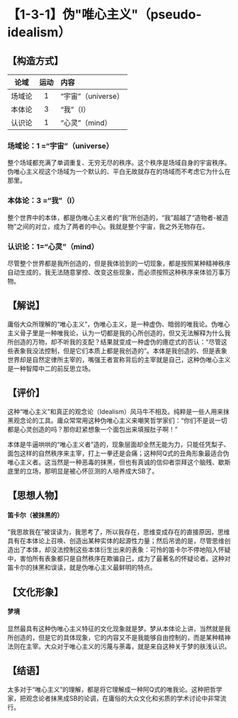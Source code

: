 # 【1-3-1】伪"唯心主义"（pseudo-idealism）
## 【构造方式】
| 论域 | 运动           | 内容 |
|:----:|:----------------:|:-----|
| 场域论   |1 | “宇宙”（universe）   |
| 本体论   | 3|  “我”（I）  |
| 认识论   | 1|   “心灵”（mind） |

### 场域论：1 =“宇宙”（universe）
整个场域都充满了单调重复、无穷无尽的秩序。这个秩序是场域自身的宇宙秩序。伪唯心主义视这个场域为一个默认的、平白无故就存在的场域而不考虑它为什么在那里。
### 本体论：3 =“我”（I）
整个世界中的本体，都是伪唯心主义者的“我”所创造的，“我”超越了“造物者-被造物”之间的对立，成为了两者的中心。我就是整个宇宙，我之外无物存在。
### 认识论：1=“心灵”（mind）
尽管整个世界都是我所创造的，但是我体验到的一切现象，都是按照某种精神秩序自动生成的，我无法随意掌控、改变这些现象，而必须按照这种秩序来体验万事万物。

## 【解说】
庸俗大众所理解的“唯心主义”，伪唯心主义，是一种虚伪、暗弱的唯我论。伪唯心主义骨子里是一种唯我论，认为一切都是我的心所创造的，但又无法解释为什么我所创造的万物，却不听我的支配？结果就变成一种虚伪的癔症式的否认：“尽管这些表象我没法控制，但是它们本质上都是我创造的”。本体是我创造的、但是表象世界却是自然定律所主宰的，嘴强王者宣称背后的主宰就是自己，这种伪唯心主义是一种智障中二的前反思立场。
## 【评价】
这种“唯心主义”和真正的观念论（Idealism）风马牛不相及。纯粹是一些人用来抹黑观念论的工具。庸众常常用这种伪唯心主义来嘲笑哲学家们：“你们不是说一切都是心灵创造的吗？那你赶紧想象一个面包出来填报肚子啊！”

本体是牛逼哄哄的“唯心主义者”造的，现象层面却全然无能为力，只能任凭梨子、面包这样的自然秩序来主宰，打上一拳还是会痛；这种阿Q式的丑角形象最适合伪唯心主义者。这当然是一种恶毒的抹黑，但也有真诚的信仰者崇拜这个脑残、歇斯底里的立场，那明显是被心怀叵测的人培养成大SB了。

## 【思想人物】
#### 笛卡尔（被抹黑的）
“我思故我在”被误读为，我思考了，所以我存在，思维变成存在的直接原因，思维具有在本体论上召唤、创造出某种实体的起源性力量；然后吊诡的是，尽管思维创造出了本体，却没法控制这些本体衍生出来的表象：可怜的笛卡尔不停地陷入怀疑中，害怕所有表象都只是自然秩序在欺骗自己，成为了最著名的怀疑论者。这种对笛卡尔的抹黑和误读，就是伪唯心主义最鲜明的特点。
## 【文化形象】
#### 梦境
显然最具有这种伪唯心主义特征的文化现象就是梦。梦从本体论上讲，当然就是我所创造的，但是它的具体现象，它的内容又不是我能够自由控制的，而是某种精神法则在主宰。大众对于唯心主义的污蔑与荼毒，就是来自这种关于梦的肤浅认识。

## 【结语】
太多对于“唯心主义”的理解，都是将它理解成一种阿Q式的唯我论。这种把哲学家，把观念论者抹黑成SB的论调，在庸俗的大众文化和劣质的学术讨论中非常流行。
